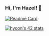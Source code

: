 ### Hi, I'm Hazel! 👋

<!--
**kamg2218/kamg2218** is a ✨ _special_ ✨ repository because its `README.md` (this file) appears on your GitHub profile.

Here are some ideas to get you started:

- 🔭 I’m currently working on ...
- 🌱 I’m currently learning ...
- 👯 I’m looking to collaborate on ...
- 🤔 I’m looking for help with ...
- 💬 Ask me about ...
- 📫 How to reach me: ...
- 😄 Pronouns: ...
- ⚡ Fun fact: ...
-->

[![Readme Card](https://github-readme-stats.vercel.app/api/pin/?username=anuraghazra&repo=github-readme-stats)](https://github.com/anuraghazra/github-readme-stats)


[![hyoon's 42 stats](https://badge42.vercel.app/api/v2/cl2bjr8kk010309mgefh0qukt/stats?cursusId=21&coalitionId=88)](https://github.com/JaeSeoKim/badge42)
